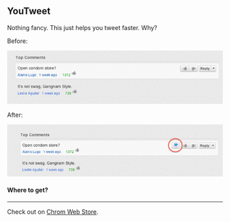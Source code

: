 YouTweet
--------

Nothing fancy. This just helps you tweet faster. Why?

Before:

![Before](https://github.com/knd/YouTweet/raw/master/img/beforeTweet.png)

After:

![After](https://github.com/knd/YouTweet/raw/master/img/afterTweet.png)

#### Where to get?
------------------
Check out on [Chrom Web Store](https://chrome.google.com/webstore/detail/you-tweet-comments/kbnmcfnofnciheigodidmpggkjgedigo?hl=en-US&utm_source=chrome-ntp-launcher).

